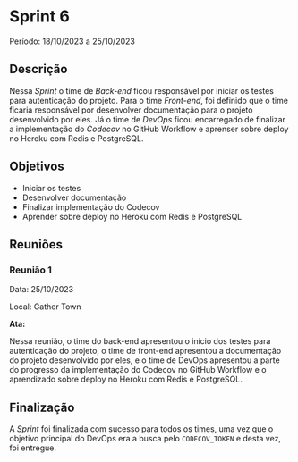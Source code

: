 # Sprint 6

Período: 18/10/2023 a 25/10/2023

## Descrição

Nessa _Sprint_ o time de _Back-end_ ficou responsável por iniciar os testes para autenticação do projeto. Para o time _Front-end_, foi definido que o time ficaria responsável por desenvolver documentação para o projeto desenvolvido por eles. Já o time de _DevOps_ ficou encarregado de finalizar a implementação do _Codecov_ no GitHub Workflow e aprenser sobre deploy no Heroku com Redis e PostgreSQL. 

## Objetivos

- Iniciar os testes
- Desenvolver documentação
- Finalizar implementação do Codecov
- Aprender sobre deploy no Heroku com Redis e PostgreSQL

## Reuniões

### Reunião 1

Data: 25/10/2023

Local: Gather Town

**Ata:**

Nessa reunião, o time do back-end apresentou o início dos testes para autenticação do projeto, o time de front-end apresentou a documentação do projeto desenvolvido por eles, e o time de DevOps apresentou a parte do progresso da implementação do Codecov no GitHub Workflow e o aprendizado sobre deploy no Heroku com Redis e PostgreSQL.

## Finalização

A _Sprint_ foi finalizada com sucesso para todos os times, uma vez que o objetivo principal do DevOps era a busca pelo `CODECOV_TOKEN` e desta vez, foi entregue.